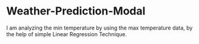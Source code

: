 # Weather-Prediction-Modal
I am analyzing the min temperature by using the max temperature data, by the help of simple Linear Regression Technique.
